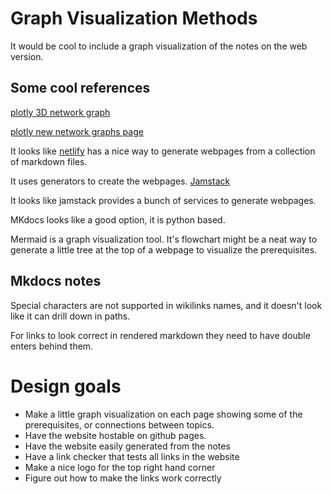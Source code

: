 # Graph Visualization Methods
It would be cool to include a graph visualization of the notes on the web version.

## Some cool references
[plotly 3D network graph](https://plotly.com/python/v3/3d-network-graph/)


[plotly new network graphs page](https://plotly.com/python/network-graphs/)


It looks like [netlify](https://www.netlify.com/) has a nice way to generate webpages from
a collection of markdown files. 

It uses generators to create the webpages. [Jamstack](https://jamstack.org/generators/)

It looks like jamstack provides a bunch of services to generate webpages.

MKdocs looks like a good option, it is python based.

Mermaid is a graph visualization tool. It's flowchart might be a neat way to generate a little tree at the top
of a webpage to visualize the prerequisites.

## Mkdocs notes
Special characters are not supported in wikilinks names, and it doesn't look like it can drill down in paths.

For links to look correct in rendered markdown they need to have double enters behind them.

# Design goals

- Make a little graph visualization on each page showing some of the prerequisites, or connections between topics.
- Have the website hostable on github pages.
- Have the website easily generated from the notes
- Have a link checker that tests all links in the website
- Make a nice logo for the top right hand corner
- Figure out how to make the links work correctly

